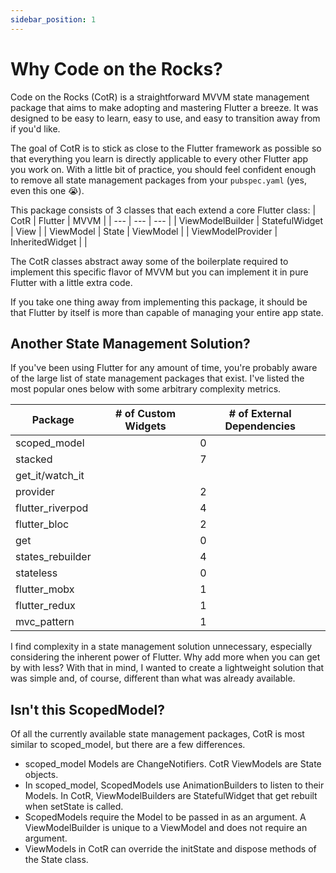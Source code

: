 ```yaml
---
sidebar_position: 1
---
```


# Why Code on the Rocks?

Code on the Rocks (CotR) is a straightforward MVVM state management package that aims to make adopting and mastering Flutter a breeze. It was designed to be easy to learn, easy to use, and easy to transition away from if you'd like.

The goal of CotR is to stick as close to the Flutter framework as possible so that everything you learn is directly applicable to every other Flutter app you work on. With a little bit of practice, you should feel confident enough to remove all state management packages from your `pubspec.yaml` (yes, even this one 😭).

This package consists of 3 classes that each extend a core Flutter class:
| CotR | Flutter | MVVM |
| --- | --- | --- |
| ViewModelBuilder | StatefulWidget | View |
| ViewModel | State | ViewModel |
| ViewModelProvider | InheritedWidget |  |

The CotR classes abstract away some of the boilerplate required to implement this specific flavor of MVVM but you can implement it in pure Flutter with a little extra code.

If you take one thing away from implementing this package, it should be that Flutter by itself is more than capable of managing your entire app state.


## Another State Management Solution?

If you've been using Flutter for any amount of time, you're probably aware of the large list of state management packages that exist. I've listed the most popular ones below with some arbitrary complexity metrics.

| Package | # of Custom Widgets | # of External Dependencies | 
| --- | --- | --- |
| scoped_model | | 0 |
| stacked | | 7 |
| get_it/watch_it | | |
| provider | | 2 |
| flutter_riverpod | | 4 |
| flutter_bloc | | 2 |
| get | | 0 |
| states_rebuilder | | 4 |
| stateless | | 0 |
| flutter_mobx | | 1 | 
| flutter_redux | | 1 |
| mvc_pattern | | 1 |


I find complexity in a state management solution unnecessary, especially considering the inherent power of Flutter. Why add more when you can get by with less? With that in mind, I wanted to create a lightweight solution that was simple and, of course, different than what was already available.

## Isn't this ScopedModel?

Of all the currently available state management packages, CotR is most similar to scoped_model, but there are a few differences.
- scoped_model Models are ChangeNotifiers. CotR ViewModels are State objects.
- In scoped_model, ScopedModels use AnimationBuilders to listen to their Models. In CotR, ViewModelBuilders are StatefulWidget that get rebuilt when setState is called.
- ScopedModels require the Model to be passed in as an argument. A ViewModelBuilder is unique to a ViewModel and does not require an argument.
- ViewModels in CotR can override the initState and dispose methods of the State class.
